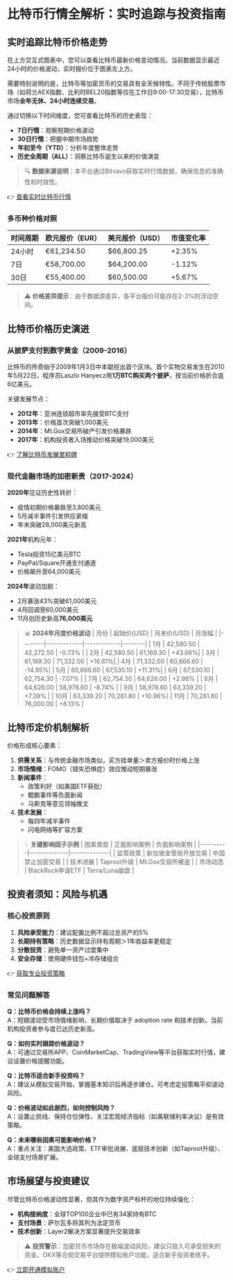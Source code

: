 # 比特币行情全解析：实时追踪与投资指南

## 实时追踪比特币价格走势

在上方交互式图表中，您可以查看比特币最新价格变动情况。当前数据显示最近24小时的价格波动，实时报价位于图表左上方。

需要特别说明的是，比特币等加密货币的交易具有全天候特性。不同于传统股票市场（如荷兰AEX指数、比利时BEL20指数等仅在工作日9:00-17:30交易），比特币市场**全年无休、24小时连续交易**。

通过切换以下时间维度，您可查看比特币的历史表现：
- **7日行情**：观察短期价格波动
- **30日行情**：把握中期市场趋势
- **年初至今（YTD）**：分析年度整体走势
- **历史全周期（ALL）**：洞察比特币诞生以来的价值演变

> 🔍 **数据来源说明**：本平台通过Bitvavo获取实时行情数据，确保信息的准确性和时效性。

👉 [查看实时比特币行情](https://bit.ly/okx_welcome)

### 多币种价格对照

| 时间周期 | 欧元报价（EUR） | 美元报价（USD） | 市值变化率 |
|----------|----------------|----------------|------------|
| 24小时   | €61,234.50     | $66,800.25     | +2.35%     |
| 7日      | €58,700.00     | $64,200.00     | -1.12%     |
| 30日     | €55,400.00     | $60,500.00     | +5.67%     |

> ⚠️ **价格差异提示**：由于数据源差异，各平台报价可能存在2-3%的浮动空间。

## 比特币价格历史演进

### 从披萨支付到数字黄金（2009-2016）

比特币的传奇始于2009年1月3日中本聪挖出首个区块。首个实物交易发生在2010年5月22日，程序员Laszlo Hanyecz用**1万BTC购买两个披萨**，按当前价格折合逾6亿美元。

关键发展节点：
- **2012年**：亚洲连锁超市率先接受BTC支付
- **2013年**：价格首次突破1,000美元
- **2014年**：Mt.Gox交易所破产引发价格暴跌
- **2017年**：机构投资者入场推动价格突破19,000美元

👉 [了解比特币发展里程碑](https://bit.ly/okx_welcome)

### 现代金融市场的加密新贵（2017-2024）

**2020年**见证历史性转折：
- 疫情初期价格暴跌至3,800美元
- 5月减半事件引发供应紧缩
- 年末突破28,000美元新高

**2021年**机构元年：
- Tesla投资15亿美元BTC
- PayPal/Square开通支付通道
- 价格飙升至64,000美元

**2024年**波动加剧：
- 2月暴涨43%突破61,000美元
- 4月回调至60,000美元
- 11月创历史新高**76,000美元**

> 📊 **2024年月度价格波动**
| 月份   | 起始价(USD) | 月末价(USD) | 月涨幅 |
|--------|-------------|-------------|--------|
| 1月    | 42,580.50   | 42,272.50   | -0.73% |
| 2月    | 42,580.50   | 61,169.30   | +43.66%|
| 3月    | 61,169.30   | 71,332.00   | +16.61%|
| 4月    | 71,332.00   | 60,666.60   | -14.95%|
| 5月    | 60,666.60   | 67,530.10   | +11.31%|
| 6月    | 67,530.10   | 62,754.30   | -7.07% |
| 7月    | 62,754.30   | 64,626.00   | +2.98% |
| 8月    | 64,626.00   | 58,978.60   | -8.74% |
| 9月    | 58,978.60   | 63,339.20   | +7.39% |
| 10月   | 63,339.20   | 70,281.80   | +10.96%|
| 11月   | 70,281.80   | 76,000.00   | +8.13% |

## 比特币定价机制解析

价格形成核心要素：
1. **供需关系**：与传统金融市场类似，买方挂单量＞卖方报价时价格上涨
2. **市场情绪**：FOMO（错失恐惧症）效应推动短期暴涨
3. **新闻事件**：
   - 政策利好（如美国ETF获批）
   - 鲲鹏事件等负面新闻
   - 马斯克等意见领袖推文
4. **技术发展**：
   - 每四年减半事件
   - 闪电网络等扩容方案

> 💡 **关键影响因子示例**
| 因素类型 | 正面影响案例 | 负面影响案例 |
|----------|--------------|--------------|
| 监管政策 | 新加坡金管局开放交易 | 中国禁止加密交易 |
| 技术进展 | Taproot升级 | Mt.Gox交易所被盗 |
| 市场动态 | BlackRock申请ETF | Terra/Luna崩盘 |

## 投资者须知：风险与机遇

### 核心投资原则
1. **风险承受能力**：建议配置比例不超过总资产的5%
2. **长期持有策略**：历史数据显示持有周期＞1年收益率更稳定
3. **分散投资**：避免单一资产过度集中
4. **安全存储**：使用硬件钱包+冷存储组合

👉 [获取专业投资策略](https://bit.ly/okx_welcome)

### 常见问题解答

**Q：比特币价格会持续上涨吗？**  
A：短期波动受市场情绪影响，长期价值取决于 adoption rate 和技术创新。当前机构投资者参与度已达历史新高。

**Q：如何实时跟踪价格波动？**  
A：可通过交易所APP、CoinMarketCap、TradingView等平台获取实时行情，建议设置价格提醒功能。

**Q：比特币适合新手投资吗？**  
A：建议从模拟交易开始，掌握基本知识后再逐步建仓。可考虑定投策略平抑波动风险。

**Q：价格波动如此剧烈，如何控制风险？**  
A：设置止损线、保持仓位弹性、关注宏观经济指标（如美联储利率决议）是有效策略。

**Q：未来哪些因素可能影响价格？**  
A：重点关注：美国大选政策、ETF审批进展、底层技术创新（如Taproot升级）、全球支付场景扩展。

## 市场展望与投资建议

尽管比特币价格波动性显著，但其作为数字资产标杆的地位持续强化：
- **机构接纳度**：全球TOP100企业中已有34家持有BTC
- **支付场景**：萨尔瓦多将其列为法定货币
- **技术创新**：Layer2解决方案显著提升交易效率

> ⚠️ **投资警示**：加密货币市场存在极端波动风险，建议只投入可承受损失的资金。OKX等合规交易平台提供模拟账户功能，适合新手投资者练手。

👉 [立即开通模拟账户](https://bit.ly/okx_welcome)